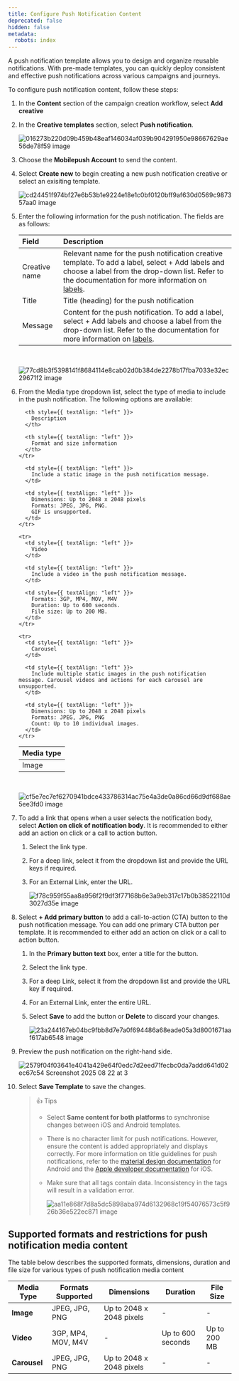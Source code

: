 ```yaml
---
title: Configure Push Notification Content
deprecated: false
hidden: false
metadata:
  robots: index
---
```

A push notification template allows you to design and organize reusable notifications.
With pre-made templates, you can quickly deploy consistent and effective push notifications across various campaigns and journeys.

To configure push notification content, follow these steps:

1. In the **Content** section of the campaign creation workflow, select **Add creative**
2. In the **Creative templates** section, select **Push notification**.

   ![016273b220d09b459b48eaf146034af039b904291950e98667629ae56de78f59 image](https://files.readme.io/016273b220d09b459b48eaf146034af039b904291950e98667629ae56de78f59-image.png)
3. Choose the **Mobilepush Account** to send the content.
4. Select **Create new** to begin creating a new push notification creative or select an exisiting template.

   ![cd24451f974bf27e6b53b1e9224e18e1c0bf0120bff9af630d0569c987357aa0 image](https://files.readme.io/cd24451f974bf27e6b53b1e9224e18e1c0bf0120bff9af630d0569c987357aa0-image.png)
5. Enter the following information for the push notification. The fields are as follows:

   | Field         | Description                                                                                                                                                                                                                                           |
   | :------------ | :---------------------------------------------------------------------------------------------------------------------------------------------------------------------------------------------------------------------------------------------------- |
   | Creative name | Relevant name for the push notification creative template. To add a label, select + Add labels and choose a label from the drop-down list. Refer to the documentation for more information on [labels](https://docs.capillarytech.com/docs/labels#/). |
   | Title         | Title (heading) for the push notification                                                                                                                                                                                                             |
   | Message       | Content for the push notification. To add a label, select + Add labels and choose a label from the drop-down list. Refer to the documentation for more information on [labels](https://docs.capillarytech.com/docs/labels#/).                         |

   <br />

   ![77cd8b3f5398141f8684114e8cab02d0b384de2278b17fba7033e32ec29671f2 image](https://files.readme.io/77cd8b3f5398141f8684114e8cab02d0b384de2278b17fba7033e32ec29671f2-image.png)
6. From the Media type dropdown list, select the type of media to include in the push notification. The following options are available:

   <Table align={["left","left","left"]}>
     <thead>
       <tr>
         <th style={{ textAlign: "left" }}>
           Media type
         </th>

         <th style={{ textAlign: "left" }}>
           Description
         </th>

         <th style={{ textAlign: "left" }}>
           Format and size information
         </th>
       </tr>
     </thead>

     <tbody>
       <tr>
         <td style={{ textAlign: "left" }}>
           Image
         </td>

         <td style={{ textAlign: "left" }}>
           Include a static image in the push notification message.
         </td>

         <td style={{ textAlign: "left" }}>
           Dimensions: Up to 2048 x 2048 pixels
           Formats: JPEG, JPG, PNG.
           GIF is unsupported.
         </td>
       </tr>

       <tr>
         <td style={{ textAlign: "left" }}>
           Video
         </td>

         <td style={{ textAlign: "left" }}>
           Include a video in the push notification message.
         </td>

         <td style={{ textAlign: "left" }}>
           Formats: 3GP, MP4, MOV, M4V
           Duration: Up to 600 seconds.
           File size: Up to 200 MB.
         </td>
       </tr>

       <tr>
         <td style={{ textAlign: "left" }}>
           Carousel
         </td>

         <td style={{ textAlign: "left" }}>
           Include multiple static images in the push notification message. Carousel videos and actions for each carousel are unsupported.
         </td>

         <td style={{ textAlign: "left" }}>
           Dimensions: Up to 2048 x 2048 pixels
           Formats: JPEG, JPG, PNG
           Count: Up to 10 individual images.
         </td>
       </tr>
     </tbody>
   </Table>

   <br />

   ![cf5e7ec7ef6270941bdce433786314ac75e4a3de0a86cd66d9df688ae5ee3fd0 image](https://files.readme.io/cf5e7ec7ef6270941bdce433786314ac75e4a3de0a86cd66d9df688ae5ee3fd0-image.png)
7. To add a link that opens when a user selects the notification body, select **Action on click of notification body**. It is recommended to either add an action on click or a call to action button.

   1. Select the link type.
   2. For a <Glossary>deep link</Glossary>, select it from the dropdown list and provide the URL keys if required.
   3. For an External Link, enter the URL.

      ![f78c959f55aa8a956f2f9df3f77168b6e3a9eb317c17b0b38522110d3027d35e image](https://files.readme.io/f78c959f55aa8a956f2f9df3f77168b6e3a9eb317c17b0b38522110d3027d35e-image.png)
8. Select **+ Add primary button** to add a call-to-action (CTA) button to the push notification message. You can add one primary CTA button per template. It is recommended to either add an action on click or a call to action button.

   1. In the **Primary button text** box, enter a title for the button.
   2. Select the link type.
   3. For a <Glossary>deep Link</Glossary>, select it from the dropdown list and provide the <Glossary>URL key</Glossary> if required.
   4. For an External Link, enter the entire URL.
   5. Select **Save** to add the button or **Delete** to discard your changes.

      ![23a244167eb04bc9fbb8d7e7a0f694486a68eade05a3d8001671aaf617ab6548 image](https://files.readme.io/23a244167eb04bc9fbb8d7e7a0f694486a68eade05a3d8001671aaf617ab6548-image.png)
9. Preview the push notification on the right-hand side.

   ![2579f04f03641e4041a429e64f0edc7d2eed71fecbc0da7addd641d02ec67c54 Screenshot 2025 08 22 at 3](https://files.readme.io/2579f04f03641e4041a429e64f0edc7d2eed71fecbc0da7addd641d02ec67c54-Screenshot_2025-08-22_at_3.04.55_PM.png)
10. Select **Save Template** to save the changes.
    > 👍 Tips
    >
    > * Select **Same content for both platforms** to synchronise changes between iOS and Android templates.
    > * There is no character limit for push notifications. However, ensure the content is added appropriately and displays correctly. For more information on title guidelines for push notifications, refer to the [material design documentation](https://m1.material.io/patterns/notifications.html#) for Android and the [Apple developer documentation](https://developer.apple.com/design/human-interface-guidelines/notifications) for iOS.
    > * Make sure that all tags contain data. Inconsistency in the tags will result in a validation error.
    >
    >   ![aa11e868f7d8a5dc5898aba974d6132968c19f54076573c5f926b36e522ec871 image](https://files.readme.io/aa11e868f7d8a5dc5898aba974d6132968c19f54076573c5f926b36e522ec871-image.png)

## Supported formats and restrictions for push notification media content

The table below describes the supported formats, dimensions, duration and file size for various types of push notification media content

| Media Type   | Formats Supported  | Dimensions               | Duration          | File Size    |
| ------------ | ------------------ | ------------------------ | ----------------- | ------------ |
| **Image**    | JPEG, JPG, PNG     | Up to 2048 x 2048 pixels | -                 | -            |
| **Video**    | 3GP, MP4, MOV, M4V | -                        | Up to 600 seconds | Up to 200 MB |
| **Carousel** | JPEG, JPG, PNG     | Up to 2048 x 2048 pixels | -                 | -            |

